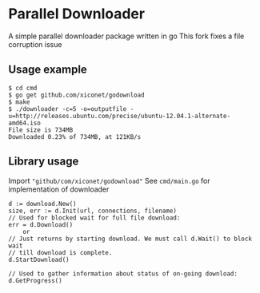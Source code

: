 # Parallel Downloader

A simple parallel downloader package written in go
This fork fixes a file corruption issue 


## Usage example
    $ cd cmd
    $ go get github.com/xiconet/godownload
    $ make
    $ ./downloader -c=5 -o=outputfile -u=http://releases.ubuntu.com/precise/ubuntu-12.04.1-alternate-amd64.iso
    File size is 734MB
    Downloaded 0.23% of 734MB, at 121KB/s

## Library usage
Import `"github/com/xiconet/godownload"` 
See `cmd/main.go` for implementation of downloader

    d := download.New()
    size, err := d.Init(url, connections, filename)
    // Used for blocked wait for full file download:
    err = d.Download()
        or
    // Just returns by starting download. We must call d.Wait() to block wait
    // till download is complete.
    d.StartDownload()

    // Used to gather information about status of on-going download:
    d.GetProgress()


